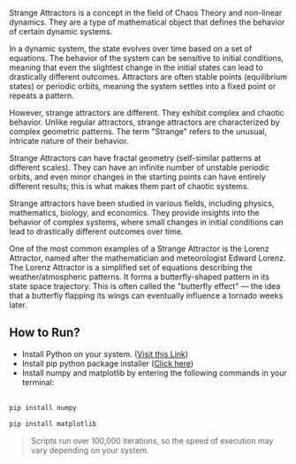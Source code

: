 Strange Attractors is a concept in the field of Chaos Theory and non-linear dynamics. They are a type of mathematical object that defines the behavior of certain dynamic systems.

In a dynamic system, the state evolves over time based on a set of equations. The behavior of the system can be sensitive to initial conditions, meaning that even the slightest change in the initial states can lead to drastically different outcomes. Attractors are often stable points (equilibrium states) or periodic orbits, meaning the system settles into a fixed point or repeats a pattern.

However, strange attractors are different. They exhibit complex and chaotic behavior. Unlike regular attractors, strange attractors are characterized by complex geometric patterns. The term "Strange" refers to the unusual, intricate nature of their behavior.

Strange Attractors can have fractal geometry (self-similar patterns at different scales). They can have an infinite number of unstable periodic orbits, and even minor changes in the starting points can have entirely different results; this is what makes them part of chaotic systems.

Strange attractors have been studied in various fields, including physics, mathematics, biology, and economics. They provide insights into the behavior of complex systems, where small changes in initial conditions can lead to drastically different outcomes over time.

One of the most common examples of a Strange Attractor is the Lorenz Attractor, named after the mathematician and meteorologist Edward Lorenz. The Lorenz Attractor is a simplified set of equations describing the weather/atmospheric patterns. It forms a butterfly-shaped pattern in its state space trajectory. This is often called the "butterfly effect" — the idea that a butterfly flapping its wings can eventually influence a tornado weeks later.

## How to Run?
- Install Python on your system. ([Visit this Link](https://www.python.org/))
- Install pip python package installer ([Click here](https://pip.pypa.io/en/stable/))
- Install numpy and matplotlib by entering the following commands in your terminal:
  <br/>
  <br/>
```bash
pip install numpy
```
```bash
pip install matplotlib
```

> Scripts run over 100,000 iterations, so the speed of execution may vary depending on your system.
